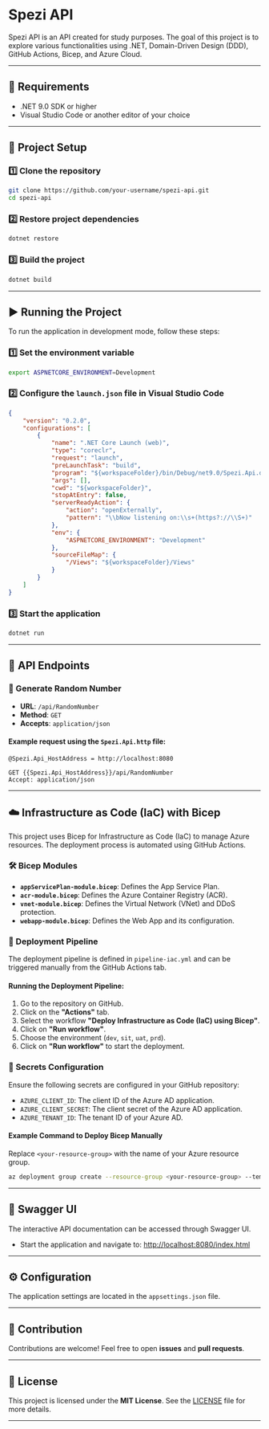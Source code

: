 # Spezi API

Spezi API is an API created for study purposes. The goal of this project is to explore various functionalities using .NET, Domain-Driven Design (DDD), GitHub Actions, Bicep, and Azure Cloud.

---

## 📌 Requirements

- .NET 9.0 SDK or higher
- Visual Studio Code or another editor of your choice

---

## 🚀 Project Setup

### 1️⃣ Clone the repository
```sh
git clone https://github.com/your-username/spezi-api.git
cd spezi-api
```

### 2️⃣ Restore project dependencies
```sh
dotnet restore
```

### 3️⃣ Build the project
```sh
dotnet build
```

---

## ▶️ Running the Project

To run the application in development mode, follow these steps:

### 1️⃣ Set the environment variable
```sh
export ASPNETCORE_ENVIRONMENT=Development
```

### 2️⃣ Configure the `launch.json` file in Visual Studio Code
```json
{
    "version": "0.2.0",
    "configurations": [
        {
            "name": ".NET Core Launch (web)",
            "type": "coreclr",
            "request": "launch",
            "preLaunchTask": "build",
            "program": "${workspaceFolder}/bin/Debug/net9.0/Spezi.Api.dll",
            "args": [],
            "cwd": "${workspaceFolder}",
            "stopAtEntry": false,
            "serverReadyAction": {
                "action": "openExternally",
                "pattern": "\\bNow listening on:\\s+(https?://\\S+)"
            },
            "env": {
                "ASPNETCORE_ENVIRONMENT": "Development"
            },
            "sourceFileMap": {
                "/Views": "${workspaceFolder}/Views"
            }
        }
    ]
}
```

### 3️⃣ Start the application
```sh
dotnet run
```

---

## 📡 API Endpoints

### 🔹 Generate Random Number

- **URL**: `/api/RandomNumber`
- **Method**: `GET`
- **Accepts**: `application/json`

#### Example request using the `Spezi.Api.http` file:
```plaintext
@Spezi.Api_HostAddress = http://localhost:8080

GET {{Spezi.Api_HostAddress}}/api/RandomNumber
Accept: application/json
```

---

## ☁️ Infrastructure as Code (IaC) with Bicep

This project uses Bicep for Infrastructure as Code (IaC) to manage Azure resources. The deployment process is automated using GitHub Actions.

### 🛠️ Bicep Modules
- **`appServicePlan-module.bicep`**: Defines the App Service Plan.
- **`acr-module.bicep`**: Defines the Azure Container Registry (ACR).
- **`vnet-module.bicep`**: Defines the Virtual Network (VNet) and DDoS protection.
- **`webapp-module.bicep`**: Defines the Web App and its configuration.

### 🚀 Deployment Pipeline
The deployment pipeline is defined in `pipeline-iac.yml` and can be triggered manually from the GitHub Actions tab.

#### Running the Deployment Pipeline:
1. Go to the repository on GitHub.
2. Click on the **"Actions"** tab.
3. Select the workflow **"Deploy Infrastructure as Code (IaC) using Bicep"**.
4. Click on **"Run workflow"**.
5. Choose the environment (`dev`, `sit`, `uat`, `prd`).
6. Click on **"Run workflow"** to start the deployment.

### 🔑 Secrets Configuration
Ensure the following secrets are configured in your GitHub repository:

- `AZURE_CLIENT_ID`: The client ID of the Azure AD application.
- `AZURE_CLIENT_SECRET`: The client secret of the Azure AD application.
- `AZURE_TENANT_ID`: The tenant ID of your Azure AD.

#### Example Command to Deploy Bicep Manually
Replace `<your-resource-group>` with the name of your Azure resource group.
```sh
az deployment group create --resource-group <your-resource-group> --template-file main.bicep
```

---

## 📜 Swagger UI

The interactive API documentation can be accessed through Swagger UI.
- Start the application and navigate to: [http://localhost:8080/index.html](http://localhost:8080/index.html)

---

## ⚙️ Configuration
The application settings are located in the `appsettings.json` file.

---

## 🤝 Contribution
Contributions are welcome! Feel free to open **issues** and **pull requests**.

---

## 📄 License
This project is licensed under the **MIT License**. See the [LICENSE](LICENSE) file for more details.

---
